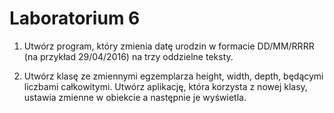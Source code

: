 # Laboratorium 6

1. Utwórz program, który zmienia datę urodzin w formacie DD/MM/RRRR (na przykład 29/04/2016) na trzy oddzielne teksty.

2. Utwórz klasę ze zmiennymi egzemplarza height, width, depth, będącymi liczbami całkowitymi. Utwórz aplikację, która korzysta z nowej klasy, ustawia zmienne w obiekcie a następnie je wyświetla.
